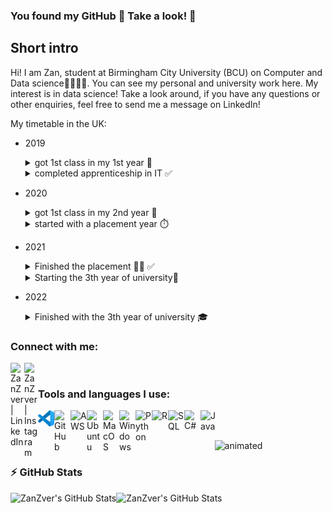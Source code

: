 ### You found my GitHub 🚀 Take a look! 🔎

## Short intro

Hi! I am Zan, student at Birmingham City University (BCU) on Computer and Data science🧑‍💻🧑‍🔬. You can see my personal and university work here. My interest is in data science! Take a look around, if you have any questions or other enquiries, feel free to send me a message on LinkedIn! 

My timetable in the UK:
- 2019<br />
    <details>
        <summary> got 1st class in my 1st year 📗 </summary>
            Taken courses: <br />
            - Computer Programming <br />
                &nbsp;&nbsp;&nbsp;&nbsp;&nbsp;&nbsp; |-> Python/coding fundamentals my first big python project can be seen here: https://github.com/ZanZver/BankSystem-Assignment <br />
            - Computer Systems <br />
                &nbsp;&nbsp;&nbsp;&nbsp;&nbsp;&nbsp; |-> Linux, Raspberry Pi, Arduino setups <br />
            - Website Design and Development <br />
                &nbsp;&nbsp;&nbsp;&nbsp;&nbsp;&nbsp; |-> HTML and CSS development <br />
            - Data Structures and Algorithms <br />
                &nbsp;&nbsp;&nbsp;&nbsp;&nbsp;&nbsp; |-> algorithm thinking and development with Python <br />
            - Network Fundamentals <br />
                &nbsp;&nbsp;&nbsp;&nbsp;&nbsp;&nbsp; |-> basic networking with Cisco gear <br />
            - Innovation Project <br />
                &nbsp;&nbsp;&nbsp;&nbsp;&nbsp;&nbsp; |-> came up with project for face recognition and fingerprint detection
    </details>
    <details>
        <summary> completed apprenticeship in IT ✅</summary>
            This IT support apprenticeship was in Wing Yip. My responsibilities were simple as, setting / troubleshooting employee computers, testing new hardware and network analysis.
    </details>
- 2020<br />
    <details>
        <summary> got 1st class in my 2nd year 📘 </summary>
            Taken courses: <br />
            - Object Oriented Programming <br />
                &nbsp;&nbsp;&nbsp;&nbsp;&nbsp;&nbsp; |-> object programming with Java <br />
            - Introduction to Data Science <br />
                &nbsp;&nbsp;&nbsp;&nbsp;&nbsp;&nbsp; |-> introduction to data science steps and R <br />
            - Database and Web Application Development <br />
                &nbsp;&nbsp;&nbsp;&nbsp;&nbsp;&nbsp; |-> developing PHP webpage with MySQL backend <br />
            - Discrete Mathematics and Declarative Programming <br />
                &nbsp;&nbsp;&nbsp;&nbsp;&nbsp;&nbsp; |-> combining math to coding with F# <br />
            - Data Visualization <br />
                &nbsp;&nbsp;&nbsp;&nbsp;&nbsp;&nbsp; |-> displaying and manipulating data with R, cool code can be seen here: https://github.com/ZanZver/DataVisualizationProject <br />
            - Software Design <br />
                &nbsp;&nbsp;&nbsp;&nbsp;&nbsp;&nbsp; |-> basic software design steps
    </details>
    <details>
        <summary> started with a placement year ⏱️ </summary>
            Blueberry Consult has offered me an early placement start so I have taken it. I have been using the following technologies on the placement: <br /> 
            - AWS <br />
                &nbsp;&nbsp;&nbsp;&nbsp;&nbsp;&nbsp; |-> creating and maintaining EC2 servers, automating buckets with Python <br />
            - Zabbix / GrayLog / Grafana <br />
                &nbsp;&nbsp;&nbsp;&nbsp;&nbsp;&nbsp; |-> logging and monitoring servers <br />
            - SQL Server / MySQL <br />
                &nbsp;&nbsp;&nbsp;&nbsp;&nbsp;&nbsp; |-> automating and anonymizing data <br />
            - PfSense / Ruckus switches <br />
                &nbsp;&nbsp;&nbsp;&nbsp;&nbsp;&nbsp; |-> maintaining existing network and creating a new one <br />
            - Git <br />
                &nbsp;&nbsp;&nbsp;&nbsp;&nbsp;&nbsp; |-> for code publishing <br />
            - Python <br />
                &nbsp;&nbsp;&nbsp;&nbsp;&nbsp;&nbsp; |-> scripting automation tasks <br />
            - Microsoft O365 <br />
                &nbsp;&nbsp;&nbsp;&nbsp;&nbsp;&nbsp; |-> creating new users, integrating new VPN with Office sign in <br />
            - Wiki <br />
                &nbsp;&nbsp;&nbsp;&nbsp;&nbsp;&nbsp; |-> creating articles/guides on how I have done something 
    </details>
- 2021<br />
    <details>
        <summary> Finished the placement 🧑‍💻 ✅  </summary> 
        <summary> My placement presentation can be seen here: https://github.com/ZanZver/PlacementPresentation </summary> 
    </details>
    <details>
        <summary> Starting the 3th year of university📙</summary>
            Information can be seen in the 2022
    </details>
    
- 2022<br />
    <details>
        <summary> Finished with the 3th year of university 🎓</summary>
            Courses: <br />
            - Data Management and Machine Learning Operations <br />
                &nbsp;&nbsp;&nbsp;&nbsp;&nbsp;&nbsp; |-> Maintaining SQL, optimising SQL and applying ML to SQL https://github.com/ZanZver/MLOPS <br />
            - Artificial Intelligence and Machine Learning <br />
                &nbsp;&nbsp;&nbsp;&nbsp;&nbsp;&nbsp; |-> Using Python to create ML models. My assessment GitHub has started! Have a look here: https://github.com/ZanZver/AI_and_ML_assessment <br />
            - Modern Data Stores <br />
                &nbsp;&nbsp;&nbsp;&nbsp;&nbsp;&nbsp; |-> TBD in semester 2 <br />
            - Deep Neural Networks <br />
                &nbsp;&nbsp;&nbsp;&nbsp;&nbsp;&nbsp; |-> https://github.com/ZanZver/DeepNuralNetworks/blob/main/Report/DNN_Assignment2.pdf <br />
            - Individual Honours Project <br />
                &nbsp;&nbsp;&nbsp;&nbsp;&nbsp;&nbsp; |-> DeTraC neural network improvement, more information can be found on this repo: https://github.com/ZanZver/FYP-DeTraC (this will be archived) https://github.com/ZanZver/DeTraC (new project base, TBD 🚀)
    <br />

    </details>

### Connect with me:
[<img align="left" alt="ZanZver | LinkedIn" width="22px" src="https://pics.freeicons.io/uploads/icons/png/16090541531530099327-512.png" />][linkedin]
[<img align="left" alt="ZanZver | Instagram" width="22px" src="https://pics.freeicons.io/uploads/icons/png/6590558241561032669-512.png" />][instagram]

<br />

### Tools and languages I use:
<img align="left" alt="Visual Studio Code" width="26px" src="https://raw.githubusercontent.com/github/explore/80688e429a7d4ef2fca1e82350fe8e3517d3494d/topics/visual-studio-code/visual-studio-code.png" />
<img align="left" alt="GitHub" width="26px" src="https://pics.freeicons.io/uploads/icons/png/13702699181561032680-512.png" />
<img align="left" alt="AWS" width="26px" src="https://cdn.icon-icons.com/icons2/2407/PNG/512/aws_icon_146074.png" />
<img align="left" alt="Ubuntu" width="26px" src="https://pics.freeicons.io/uploads/icons/png/7781217021556105338-512.png" />
<img align="left" alt="MacOS" width="26px" src="https://cdn.icon-icons.com/icons2/195/PNG/256/OS_Apple_23519.png" />
<img align="left" alt="Windows" width="26px" src="https://cdn.icon-icons.com/icons2/729/PNG/512/windows_icon-icons.com_62712.png" />
<img align="left" alt="Python" width="26px" src="https://pics.freeicons.io/uploads/icons/png/12785093741551942290-512.png" />
<img align="left" alt="R" width="26px" src="https://pics.freeicons.io/uploads/icons/png/7307783011551942296-512.png" />
<img align="left" alt="SQL" width="26px" src="https://pics.freeicons.io/uploads/icons/png/4962338431536834823-512.png" />
<img align="left" alt="C#" width="26px" src="https://cdn.icon-icons.com/icons2/2415/PNG/512/csharp_plain_logo_icon_146577.png" />
<img align="left" alt="Java" width="26px" src="https://cdn.icon-icons.com/icons2/2415/PNG/512/java_original_wordmark_logo_icon_146459.png" />
<br />
<br />

<p align="center">
  <img src="https://github.com/ZanZver/ZanZver/blob/master/matrix.gif" alt="animated" />
</p>

### :zap: GitHub Stats
<img align="left" alt="ZanZver's GitHub Stats" src="https://github-readme-stats.vercel.app/api?username=ZanZver&show_icons=true&theme=nightowl"/>
<img align="left" alt="ZanZver's GitHub Stats" src="https://github-readme-stats.vercel.app/api/top-langs/?username=ZanZver&theme=nightowl"/>



[instagram]: https://www.instagram.com/zan_the_zver/
[linkedin]: https://www.linkedin.com/in/zan-zver/
